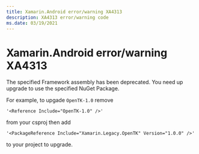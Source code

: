 ```yaml
---
title: Xamarin.Android error/warning XA4313
description: XA4313 error/warning code
ms.date: 03/19/2021
---
```

# Xamarin.Android error/warning XA4313

The specified Framework assembly has been deprecated.
You need up upgrade to use the specified NuGet Package.

For example, to upgade `OpenTK-1.0` remove

    '<Reference Include="OpenTK-1.0" />'

from your csproj then add

    '<PackageReference Include="Xamarin.Legacy.OpenTK" Version="1.0.0" />'

to your project to upgrade.

